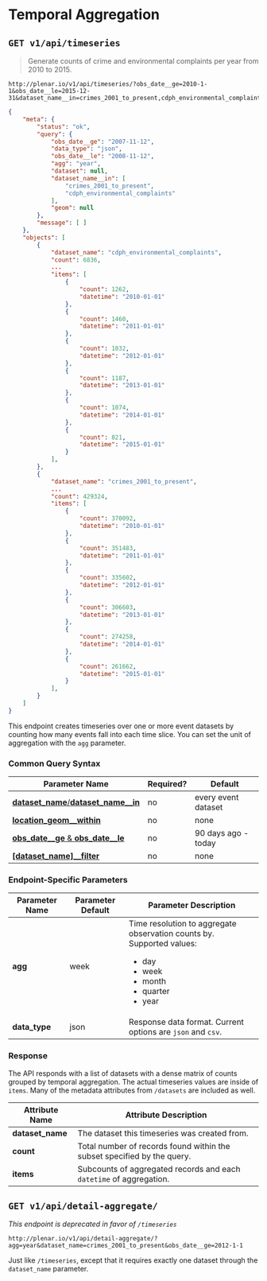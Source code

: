 # Temporal Aggregation

## `GET v1/api/timeseries`

> Generate counts of crime and environmental complaints per year from 2010 to 2015.

```
http://plenar.io/v1/api/timeseries/?obs_date__ge=2010-1-1&obs_date__le=2015-12-31&dataset_name__in=crimes_2001_to_present,cdph_environmental_complaints&agg=year
```

```json
{
    "meta": {
        "status": "ok",
        "query": {
            "obs_date__ge": "2007-11-12",
            "data_type": "json",
            "obs_date__le": "2008-11-12",
            "agg": "year",
            "dataset": null,
            "dataset_name__in": [
                "crimes_2001_to_present",
                "cdph_environmental_complaints"
            ],
            "geom": null
        },
        "message": [ ]
    },
    "objects": [
        {
            "dataset_name": "cdph_environmental_complaints",
            "count": 6836,
            ...
            "items": [
                {
                    "count": 1262,
                    "datetime": "2010-01-01"
                },
                {
                    "count": 1460,
                    "datetime": "2011-01-01"
                },
                {
                    "count": 1032,
                    "datetime": "2012-01-01"
                },
                {
                    "count": 1187,
                    "datetime": "2013-01-01"
                },
                {
                    "count": 1074,
                    "datetime": "2014-01-01"
                },
                {
                    "count": 821,
                    "datetime": "2015-01-01"
                }
            ],
        },
        {
            "dataset_name": "crimes_2001_to_present",
            ...
            "count": 429324,
            "items": [
                {
                    "count": 370092,
                    "datetime": "2010-01-01"
                },
                {
                    "count": 351483,
                    "datetime": "2011-01-01"
                },
                {
                    "count": 335602,
                    "datetime": "2012-01-01"
                },
                {
                    "count": 306603,
                    "datetime": "2013-01-01"
                },
                {
                    "count": 274258,
                    "datetime": "2014-01-01"
                },
                {
                    "count": 261662,
                    "datetime": "2015-01-01"
                }
            ],
        }
    ]
}
```

This endpoint creates timeseries over one or more event datasets
by counting how many events fall into each time slice.
You can set the unit of aggregation with the `agg` parameter.

### Common Query Syntax

|**Parameter Name**  | **Required?** | **Default**
|--------------- | -----------------| ---
| [**dataset_name**/**dataset_name__in**](#specifying-a-dataset) | no | every event dataset
| [**location_geom__within**](#space-filtering) | no | none
| [**obs_date__ge** & **obs_date__le**](#time-filtering) | no | 90 days ago - today
| [**[dataset_name]__filter**](#attribute-filtering) | no | none

### Endpoint-Specific Parameters

| **Parameter Name**       | **Parameter Default** | **Parameter Description**                                                                                                                                                                                                                                          |
|----------------------|-------------------|----------------------------------------------------------------------------------------------------------------------------------------------------------------------------------------------------------------------------------------------------------------|
| **agg**                  | week              | Time resolution to aggregate observation counts by. Supported values: <ul><li>day</li><li>week</li><li>month</li><li>quarter</li><li>year</li></ul>                                                                                                                                                   |
| **data_type**            | json              | Response data format. Current options are `json` and `csv`.


### Response

The API responds with a list of datasets with a dense matrix of counts grouped
by temporal aggregation.
The actual timeseries values are inside of `items`.
Many of the metadata attributes from `/datasets` are included as well.

| **Attribute Name** | **Attribute Description**                              |
| ------------------ | ------------------------------------------------------ |
| **dataset_name**   | The dataset this timeseries was created from.          |
| **count**          | Total number of records found within the subset specified by the query. |
| **items**          | Subcounts of aggregated records and each `datetime` of aggregation. |



## `GET v1/api/detail-aggregate/`

_This endpoint is deprecated in favor of `/timeseries`_

```
http://plenar.io/v1/api/detail-aggregate/?agg=year&dataset_name=crimes_2001_to_present&obs_date__ge=2012-1-1
```

Just like `/timeseries`,
except that it requires exactly one dataset through the `dataset_name` parameter.
